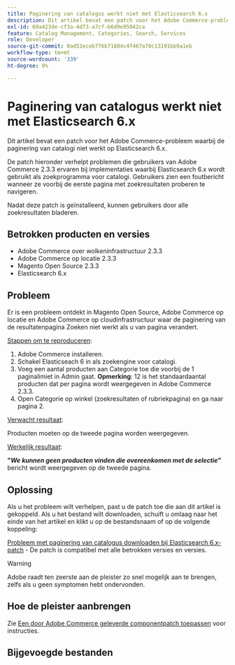 ```yaml
---
title: Paginering van catalogus werkt niet met Elasticsearch 6.x
description: Dit artikel bevat een patch voor het Adobe Commerce-probleem waarbij de paginering van catalogi niet werkt op Elasticsearch 6.x.
exl-id: 60a423de-cf3a-4d73-a7cf-b6d9e95042ca
feature: Catalog Management, Categories, Search, Services
role: Developer
source-git-commit: 0ad52eceb776b71604c4f467a70c13191bb9a1eb
workflow-type: tm+mt
source-wordcount: '339'
ht-degree: 0%

---
```


# Paginering van catalogus werkt niet met Elasticsearch 6.x

Dit artikel bevat een patch voor het Adobe Commerce-probleem waarbij de paginering van catalogi niet werkt op Elasticsearch 6.x.

De patch hieronder verhelpt problemen die gebruikers van Adobe Commerce 2.3.3 ervaren bij implementaties waarbij Elasticsearch 6.x wordt gebruikt als zoekprogramma voor catalogi. Gebruikers zien een foutbericht wanneer ze voorbij de eerste pagina met zoekresultaten proberen te navigeren.

Nadat deze patch is geïnstalleerd, kunnen gebruikers door alle zoekresultaten bladeren.

## Betrokken producten en versies

* Adobe Commerce over wolkeninfrastructuur 2.3.3
* Adobe Commerce op locatie 2.3.3
* Magento Open Source 2.3.3
* Elasticsearch 6.x

## Probleem

Er is een probleem ontdekt in Magento Open Source, Adobe Commerce op locatie en Adobe Commerce op cloudinfrastructuur waar de paginering van de resultatenpagina Zoeken niet werkt als u van pagina verandert.

<u>Stappen om te reproduceren</u>:

1. Adobe Commerce installeren.
1. Schakel Elasticseach 6 in als zoekengine voor catalogi.
1. Voeg een aantal producten aan Categorie toe die voorbij de 1 paginalimiet in Admin gaat. **Opmerking**: 12 is het standaardaantal producten dat per pagina wordt weergegeven in Adobe Commerce 2.3.3.
1. Open Categorie op winkel (zoekresultaten of rubriekpagina) en ga naar pagina 2.

<u>Verwacht resultaat</u>:

Producten moeten op de tweede pagina worden weergegeven.

<u>Werkelijk resultaat</u>:

**&quot;***We kunnen geen producten vinden die overeenkomen met de selectie***&quot;** bericht wordt weergegeven op de tweede pagina.

## Oplossing

Als u het probleem wilt verhelpen, past u de patch toe die aan dit artikel is gekoppeld. Als u het bestand wilt downloaden, schuift u omlaag naar het einde van het artikel en klikt u op de bestandsnaam of op de volgende koppeling:

[Probleem met paginering van catalogus downloaden bij Elasticsearch 6.x-patch](assets/Catalog_pagination_issue_on_Elasticsearch_6_composer-2019-10-11-08-07-41.patch.zip) - De patch is compatibel met alle betrokken versies en versies.

>[!WARNING]
>
>Adobe raadt ten zeerste aan de pleister zo snel mogelijk aan te brengen, zelfs als u geen symptomen hebt ondervonden.

## Hoe de pleister aanbrengen

Zie [Een door Adobe Commerce geleverde componentpatch toepassen](/help/how-to/general/how-to-apply-a-composer-patch-provided-by-magento.md) voor instructies.

## Bijgevoegde bestanden
